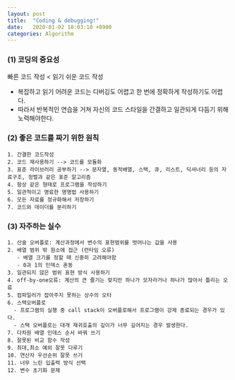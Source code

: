 ```yaml
---
layout: post
title:  "Coding & debugging!"
date:   2020-01-02 18:03:10 +0900
categories: Algorithm
---
```


### (1) 코딩의 중요성

빠른 코드 작성 < 읽기 쉬운 코드 작성
- 복잡하고 읽기 어려운 코드는 디버깅도 어렵고 한 번에 정확하게 작성하기도 어렵다.
- 따라서 반복적인 연습을 거쳐 자신의 코드 스타일을 간결하고 일관되게 다듬기 위해 노력해야한다. 

### (2) 좋은 코드를 짜기 위한 원칙

``` 
1. 간결한 코드작성
2. 코드 재사용하기 --> 코드를 모듈화
3. 표준 라이브러리 공부하기 --> 문자열, 동적배열, 스택, 큐, 리스트, 딕셔너리 등의 자료구조, 정렬과 같은 표준 알고리즘 
4. 항상 같은 형태로 프로그램을 작성하기 
5. 일관적이고 명료한 명명법 사용하기
6. 모든 자료를 정규화해서 저장하기
7. 코드와 데이더를 분리하기
```

### (3) 자주하는 실수 
```
1. 산술 오버플로: 계산과정에서 변수의 표현범위를 벗어나는 값을 사용
2. 배열 범위 밖 원소에 접근 (런타임 오류) 
   - 배열 크기를 정할 때 신중히 고려해야함 
   - 0과 1의 인덱스 혼동
3. 일관되지 않은 범위 표현 방식 사용하기
4. off-by-one오류: 계산의 큰 줄기는 맞지만 하나가 모자라거나 하나가 많아서 틀리는 오류
5. 컴파일러가 잡아주지 못하는 상수의 오타  
6. 스택오버플로
  - 프로그램의 실행 중 call stack이 오버플로해서 프로그램이 강제 종료되는 경우가 있다. 
  - 스택 오버플로는 대개 재귀호출의 깊이가 너무 깊어지는 경우 발생한다. 
7. 다차원 배열 인데스 순서 바꿔 쓰기 
8. 잘못된 비교 함수 작성
9. 최대,최소 예외 잘못 다루기
10. 연산자 우선순위 잘못 쓰기
11. 너무 느린 입출력 방식 선택 
12. 변수 초기화 문제
```


